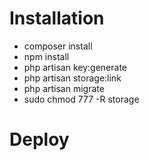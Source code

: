 # Installation

- composer install
- npm install
- php artisan key:generate
- php artisan storage:link
- php artisan migrate
- sudo chmod 777 -R storage

# Deploy
